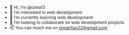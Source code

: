 - 👋 Hi, I’m @izma13
- 👀 I’m interested in web development 
- 🌱 I’m currently learning web development
- 💞️ I’m looking to collaborate on web development projects
- 📫 You can reach me on izmairfan22@gmail.com

<!---
izma13/izma13 is a ✨ special ✨ repository because its `README.md` (this file) appears on your GitHub profile.
You can click the Preview link to take a look at your changes.
--->
